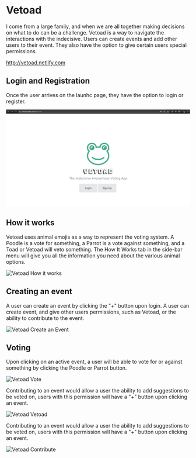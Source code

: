 # Vetoad
I come from a large family, and when we are all together making decisions on what to do can be a challenge. Vetoad is a way to navigate the interactions with the indecisive. Users can create events and add other users to their event. They also have the option to give certain users special permissions. 

http://vetoad.netlify.com

<b>Login and Registration</b>
------

Once the user arrives on the launhc page, they have the option to login or register.

![Vetoad Login](VetoadLoginGif.gif)

<b>How it works</b>
------

Vetoad uses animal emojis as a way to represent the voting system. A Poodle is a vote for something, a Parrot is a vote against something, and a Toad or Vetoad will veto something. The How It Works tab in the side-bar menu will give you all the information you need about the various animal options.

![Vetoad How it works](VetoadHowItWorksGif.gif)

<b>Creating an event</b>
------

A user can create an event by clicking the "+" button upon login. A user can create event, and give other users permissions, such as Vetoad, or the ability to contribute to the event. 

![Vetoad Create an Event](VetoadCreate.gif)

<b>Voting</b>
------
Upon clicking on an active event, a user will be able to vote for or against something by clicking the Poodle or Parrot button.

![Vetoad Vote](VetoadVote.gif)

Contributing to an event would allow a user the ability to add suggestions to be voted on, users with this permission will have a "+" button upon clicking an event.

![Vetoad Vetoad](Vetoad.gif)

Contributing to an event would allow a user the ability to add suggestions to be voted on, users with this permission will have a "+" button upon clicking an event.

![Vetoad Contribute](VetoadContribute.gif)


